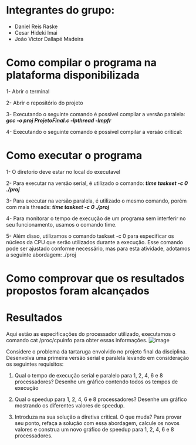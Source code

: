 # Integrantes do grupo:
- Daniel Reis Raske
- Cesar Hideki Imai
- João Victor Dallapé Madeira

# Como compilar o programa na plataforma disponibilizada

1- Abrir o terminal

2- Abrir o repositório do projeto

3- Executando o seguinte comando é possivel compilar a versão paralela: ***gcc -o proj ProjetoFinal.c -lpthread -lmpfr*** 

4- Executando o seguinte comando é possivel compilar a versão critical: 

# Como executar o programa

1- O diretorio deve estar no local do executavel

2- Para executar na versão serial, é utilizado o comando: ***time taskset -c 0 ./proj***

3- Para executar na versão paralela, é utilizado o mesmo comando, porém com mais threads: ***time taskset -c 0 ./proj*** 

4- Para monitorar o tempo de execução de um programa sem interferir no seu funcionamento, usamos o comando time.

5- Além disso, utilizamos o comando taskset -c 0 para especificar os núcleos da CPU que serão utilizados durante a execução. Esse comando pode ser ajustado conforme necessário, mas para esta atividade, adotamos a seguinte abordagem:
./proj

# Como comprovar que os resultados propostos foram alcançados

# Resultados

Aqui estão as especificações do processador utilizado, executamos o comando cat /proc/cpuinfo para obter essas informações.
![image](https://github.com/Cehiim/comp_paralela/assets/125515277/a6304cc1-c6d7-43ab-b5d5-13108edc3799)

Considere o problema da tartaruga envolvido no projeto final da disciplina. Desenvolva uma primeira versão serial e paralela levando em consideração os seguintes requisitos:

  1. Qual o tempo de execução serial e paralelo para 1, 2, 4, 6 e 8 processadores? Desenhe um gráfico contendo todos os tempos de execução

  2. Qual o speedup para 1, 2, 4, 6 e 8 processadores? Desenhe um gráfico mostrando os diferentes valores de speedup.

  3. Introduza na sua solução a diretiva critical. O que muda? Para provar seu ponto, refaça a solução com essa abordagem, calcule os novos valores e construa um novo gráfico de speedup para 1, 
    2, 4, 6 e 8 processadores.
